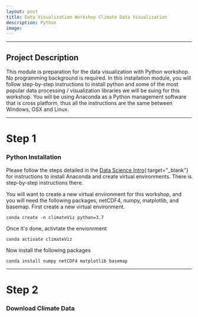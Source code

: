 ```yaml
---
layout: post
title: Data Visualization Workshop Climate Data Visualization
description: Python
image: 
---
```

<hr />

## Project Description

This module is preparation for the data visualization with Python workshop. No programming background is required. In this installation module, you will follow step-by-step instructions to install python and some of the most popular data processing / visualization libraries we will be suing for this workshop. You will be using Anaconda as a Python management software that is cross platform, thus all the instructions are the same between Windows, OSX and Linux. 

***

# Step 1
### Python Installation

Please follow the steps detailed in the [Data Science Intro](https://tedngai.github.io/itlworkshops/2019/DataSci01/){:target="_blank"}  for instructions to install Anaconda and create virtual environments. There is step-by-step instructions there. 

You will want to create a new virtual environment for this workshop, and you will need the following packages, netCDF4, numpy, matplotlib, and basemap. First create a new virtual environment.

```
conda create -n climateViz python=3.7
```
Once it's done, activtate the envionrment

```
conda activate climateViz
```

Now install the following packages

```
conda install numpy netCDF4 matplotlib basemap
```

***

# Step 2
### Download Climate Data


